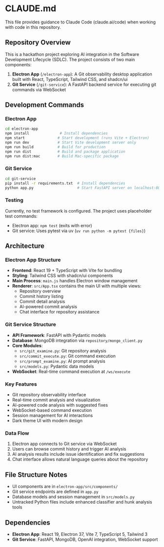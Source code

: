 # CLAUDE.md

This file provides guidance to Claude Code (claude.ai/code) when working with code in this repository.

## Repository Overview

This is a hackathon project exploring AI integration in the Software Development Lifecycle (SDLC). The project consists of two main components:

1. **Electron App** (`/electron-app`): A Git observability desktop application built with React, TypeScript, Tailwind CSS, and shadcn/ui
2. **Git Service** (`/git-service`): A FastAPI backend service for executing git commands via WebSocket

## Development Commands

### Electron App
```bash
cd electron-app
npm install              # Install dependencies
npm start               # Start development (runs Vite + Electron)
npm run dev             # Start Vite development server only
npm run build           # Build for production
npm run dist            # Build and package application
npm run dist:mac        # Build Mac-specific package
```

### Git Service
```bash
cd git-service
pip install -r requirements.txt  # Install dependencies
python app.py                    # Start FastAPI server on localhost:8000
```

### Testing
Currently, no test framework is configured. The project uses placeholder test commands:
- Electron app: `npm test` (exits with error)
- Git service: Uses pytest via uv (`uv run python -m pytest {files}`)

## Architecture

### Electron App Structure
- **Frontend**: React 19 + TypeScript with Vite for bundling
- **Styling**: Tailwind CSS with shadcn/ui components
- **Main Process**: `main.js` handles Electron window management
- **Renderer**: `src/App.tsx` contains the main UI with multiple views:
  - Repository overview
  - Commit history listing
  - Commit detail analysis
  - AI-powered commit analysis
  - Chat interface for repository assistance

### Git Service Structure
- **API Framework**: FastAPI with Pydantic models
- **Database**: MongoDB integration via `repository/mongo_client.py`
- **Core Modules**:
  - `src/git_examine.py`: Git repository analysis
  - `src/commit_execute.py`: Git command execution
  - `src/prompt_examine.py`: AI prompt analysis
  - `src/models.py`: Pydantic data models
- **WebSocket**: Real-time command execution at `/ws/execute`

### Key Features
- Git repository observability interface
- Real-time commit analysis and visualization
- AI-powered code analysis with suggested fixes
- WebSocket-based command execution
- Session management for AI interactions
- Dark theme UI with modern design

### Data Flow
1. Electron app connects to Git service via WebSocket
2. Users can browse commit history and trigger AI analysis
3. AI analysis results include issue identification and fix suggestions
4. Chat interface allows natural language queries about the repository

## File Structure Notes
- UI components are in `electron-app/src/components/`
- Git service endpoints are defined in `app.py`
- Database models and session management in `src/models.py`
- Untracked Python files include enhanced classifier and hunk analysis tools

## Dependencies
- **Electron App**: React 19, Electron 37, Vite 7, TypeScript 5, Tailwind 3
- **Git Service**: FastAPI, MongoDB, OpenAI integration, WebSocket support